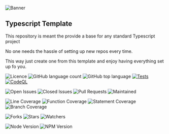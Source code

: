 ![Banner](./workdocs/assets/Banner.png)

## Typescript Template

This repository is meant the provide a base for any standard Typescript project

No one needs the hassle of setting up new repos every time.

This way just create one from this template and enjoy having everything set up fo you.

![Licence](https://img.shields.io/github/license/asdasdasd/undefined.svg?style=plastic)
![GitHub language count](https://img.shields.io/github/languages/count/asdasdasd/undefined?style=plastic)
![GitHub top language](https://img.shields.io/github/languages/top/asdasdasd/undefined?style=plastic)
[![Tests](https://github.com/asdasdasd/undefined/actions/workflows/jest-test.yaml/badge.svg)](http://www.pdmfc.com)
[![CodeQL](https://github.com/starnowski/posmulten/workflows/CodeQL/badge.svg)](https://github.com/asdasdasd/undefined/actions?query=workflow%3ACodeQL)

![Open Issues](https://img.shields.io/github/issues/asdasdasd/undefined.svg)
![Closed Issues](https://img.shields.io/github/issues-closed/asdasdasd/undefined.svg)
![Pull Requests](https://img.shields.io/github/issues-pr-closed/asdasdasd/undefined.svg)
![Maintained](https://img.shields.io/badge/Maintained%3F-yes-green.svg)

![Line Coverage](workdocs/coverage/badge-lines.svg)
![Function Coverage](workdocs/coverage/badge-functions.svg)
![Statement Coverage](workdocs/coverage/badge-statements.svg)
![Branch Coverage](workdocs/coverage/badge-branches.svg)


![Forks](https://img.shields.io/github/forks/asdasdasd/undefined.svg)
![Stars](https://img.shields.io/github/stars/asdasdasd/undefined.svg)
![Watchers](https://img.shields.io/github/watchers/asdasdasd/undefined.svg)

![Node Version](https://img.shields.io/badge/dynamic/json.svg?url=https%3A%2F%2Fraw.githubusercontent.com%2Fbadges%2Fshields%2Fmaster%2Fpackage.json&label=Node&query=$.engines.node&colorB=blue)
![NPM Version](https://img.shields.io/badge/dynamic/json.svg?url=https%3A%2F%2Fraw.githubusercontent.com%2Fbadges%2Fshields%2Fmaster%2Fpackage.json&label=NPM&query=$.engines.npm&colorB=purple)
